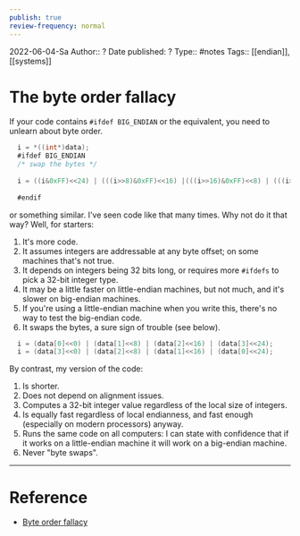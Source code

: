 ```yaml
---
publish: true
review-frequency: normal
---
```

2022-06-04-Sa
Author:: ?
Date published: ?
Type:: #notes
Tags:: [[endian]], [[systems]]

# The byte order fallacy
If your code contains `#ifdef BIG_ENDIAN` or the equivalent, you need to unlearn about byte order.

```c
  i = *((int*)data);  
  #ifdef BIG_ENDIAN  
  /* swap the bytes */  
  
  i = ((i&0xFF)<<24) | (((i>>8)&0xFF)<<16) |(((i>>16)&0xFF)<<8) | (((i>>24)&0xFF)<<0);  
    
  #endif
```

or something similar. I've seen code like that many times. Why not do it that way? Well, for starters:

1.  It's more code.
2.  It assumes integers are addressable at any byte offset; on some machines that's not true.
3.  It depends on integers being 32 bits long, or requires more `#ifdefs` to pick a 32-bit integer type.
4.  It may be a little faster on little-endian machines, but not much, and it's slower on big-endian machines.
5.  If you're using a little-endian machine when you write this, there's no way to test the big-endian code.
6.  It swaps the bytes, a sure sign of trouble (see below).


```c
  i = (data[0]<<0) | (data[1]<<8) | (data[2]<<16) | (data[3]<<24);  
  i = (data[3]<<0) | (data[2]<<8) | (data[1]<<16) | (data[0]<<24);
```

By contrast, my version of the code:
1.  Is shorter.
2.  Does not depend on alignment issues.
3.  Computes a 32-bit integer value regardless of the local size of integers.
4.  Is equally fast regardless of local endianness, and fast enough (especially on modern processors) anyway.
5.  Runs the same code on all computers: I can state with confidence that if it works on a little-endian machine it will work on a big-endian machine.
6.  Never "byte swaps".

---
# Reference
- [Byte order fallacy](https://commandcenter.blogspot.com/2012/04/byte-order-fallacy.html)